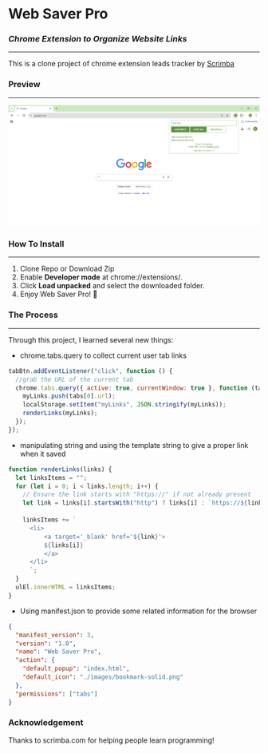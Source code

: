 # Web Saver Pro

### _Chrome Extension to Organize Website Links_

---

This is a clone project of chrome extension leads tracker by [Scrimba](https://scrimba.com/home)

### Preview

---

![](./preview/1_preview.png)

### How To Install

---

1. Clone Repo or Download Zip
2. Enable **Developer mode** at chrome://extensions/.
3. Click **Load unpacked** and select the downloaded folder.
4. Enjoy Web Saver Pro! 🥳

### The Process

---

Through this project, I learned several new things:

- chrome.tabs.query to collect current user tab links

```js
tabBtn.addEventListener("click", function () {
  //grab the URL of the current tab
  chrome.tabs.query({ active: true, currentWindow: true }, function (tabs) {
    myLinks.push(tabs[0].url);
    localStorage.setItem("myLinks", JSON.stringify(myLinks));
    renderLinks(myLinks);
  });
});
```

- manipulating string and using the template string to give a proper link when it saved

```js
function renderLinks(links) {
  let linksItems = "";
  for (let i = 0; i < links.length; i++) {
    // Ensure the link starts with "https://" if not already present
    let link = links[i].startsWith("http") ? links[i] : `https://${links[i]}`;

    linksItems += `
      <li> 
          <a target='_blank' href='${link}'>
          ${links[i]}
          </a> 
      </li>
      `;
  }
  ulEl.innerHTML = linksItems;
}
```

- Using manifest.json to provide some related information for the browser

```json
{
  "manifest_version": 3,
  "version": "1.0",
  "name": "Web Saver Pro",
  "action": {
    "default_popup": "index.html",
    "default_icon": "./images/bookmark-solid.png"
  },
  "permissions": ["tabs"]
}
```

### Acknowledgement

Thanks to scrimba.com for helping people learn programming!
